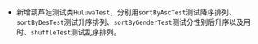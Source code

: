 ##
* 新增葫芦娃测试类`HuluwaTest`，分别用`sortByAscTest`测试降序排列、`sortByDesTest`测试升序排列、`sortByGenderTest`测试分性别后升序以及用时、`shuffleTest`测试乱序排列。
        